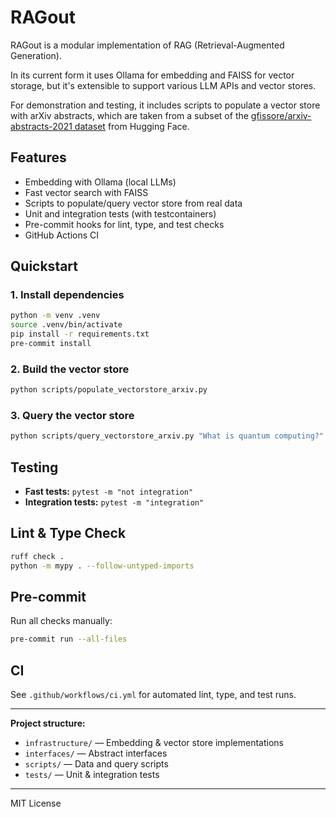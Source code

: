 # RAGout

RAGout is a modular implementation of RAG (Retrieval-Augmented Generation).

In its current form it uses Ollama for embedding and FAISS for vector storage,
but it's extensible to support various LLM APIs and vector stores.

For demonstration and testing, it includes scripts to populate a vector store
with arXiv abstracts, which are taken from a subset of the
[gfissore/arxiv-abstracts-2021
dataset](https://huggingface.co/datasets/gfissore/arxiv-abstracts-2021) from
Hugging Face.

## Features
- Embedding with Ollama (local LLMs)
- Fast vector search with FAISS
- Scripts to populate/query vector store from real data
- Unit and integration tests (with testcontainers)
- Pre-commit hooks for lint, type, and test checks
- GitHub Actions CI

## Quickstart

### 1. Install dependencies
```sh
python -m venv .venv
source .venv/bin/activate
pip install -r requirements.txt
pre-commit install
```

### 2. Build the vector store
```sh
python scripts/populate_vectorstore_arxiv.py
```

### 3. Query the vector store
```sh
python scripts/query_vectorstore_arxiv.py "What is quantum computing?"
```

## Testing
- **Fast tests:** `pytest -m "not integration"`
- **Integration tests:** `pytest -m "integration"`

## Lint & Type Check
```sh
ruff check .
python -m mypy . --follow-untyped-imports
```

## Pre-commit
Run all checks manually:
```sh
pre-commit run --all-files
```

## CI
See `.github/workflows/ci.yml` for automated lint, type, and test runs.

---

**Project structure:**
- `infrastructure/` — Embedding & vector store implementations
- `interfaces/` — Abstract interfaces
- `scripts/` — Data and query scripts
- `tests/` — Unit & integration tests

---

MIT License
